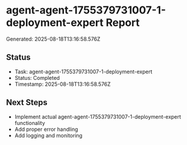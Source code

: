 # agent-agent-1755379731007-1-deployment-expert Report

Generated: 2025-08-18T13:16:58.576Z

## Status
- Task: agent-agent-1755379731007-1-deployment-expert
- Status: Completed
- Timestamp: 2025-08-18T13:16:58.576Z

## Next Steps
- Implement actual agent-agent-1755379731007-1-deployment-expert functionality
- Add proper error handling
- Add logging and monitoring
